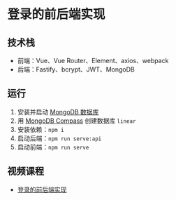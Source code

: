 # 登录的前后端实现

## 技术栈

- 前端：Vue、Vue Router、Element、axios、webpack
- 后端：Fastify、bcrypt、JWT、MongoDB

## 运行

1. 安装并启动 [MongoDB 数据库](https://www.mongodb.com/try/download/community)
2. 用 [MongoDB Compass](https://www.mongodb.com/try/download/compass) 创建数据库 `linear`
3. 安装依赖：`npm i`
4. 启动后端：`npm run serve:api`
5. 启动前端：`npm run serve`

## 视频课程

- [登录的前后端实现](https://www.bilibili.com/video/BV1qQ4y1S7u4)
